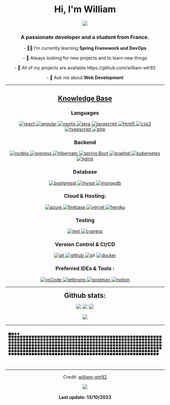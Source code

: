 <div>
  <h1 align="center">Hi, I'm William</h1>
   <div align="center">
     <img width="30px" src="https://raw.githubusercontent.com/iampavangandhi/iampavangandhi/master/gifs/Hi.gif">
   </div>
</div>
<h3 align="center">A passionate developer and a student from France.</h3>

<div align="center">
  <p>- 👨‍💻 I’m currently learning <strong>Spring Framework and DevOps</strong></p> 
  <p>- 🤝 Always looking for new projects and to learn new things</p>
  <p>- 📝 All of my projects are available https://github.com/william-wtr92</p>
  <p>- 💬 Ask me about <strong>Web Development</strong> </p> 
</div>

---

<h2 align="center"><u><b>Knowledge Base</b></u></h2>

<h3 align="center">Languages</h3>
<p align="center">
   <a href="https://fr.legacy.reactjs.org/docs/getting-started.html" target="_blank"> 
    <img src="https://img.shields.io/badge/react-629EFB.svg?style=for-the-badge&logo=react&logoColor=white"
      alt="react"/>
  </a>
  <a href="https://angular.io/docs" target="_blank"> 
    <img src="https://img.shields.io/badge/angular-EF0E0B.svg?style=for-the-badge&logo=angular&logoColor=white"
      alt="angular"/>
  </a>
  <a href="https://nextjs.org/docs" target="_blank"> 
    <img src="https://img.shields.io/badge/next.js-000000?style=for-the-badge&logo=nextdotjs&logoColor=white"
      alt="nextjs"/>
  </a>
  <a href="https://www.java.com" target="_blank"> 
    <img src="https://img.shields.io/badge/Java-ED8B00?style=for-the-badge&logo=openjdk&logoColor=white" 
      alt="java"/> 
  </a>
  <a href="https://developer.mozilla.org/en-US/docs/Web/JavaScript" target="_blank"> 
    <img src="https://img.shields.io/badge/Javascript-F7DF1E.svg?style=for-the-badge&logo=javascript&logoColor=black"
      alt="javascript"/> 
  </a>
  <a href="https://www.w3.org/html/" target="_blank"> 
    <img src="https://img.shields.io/badge/html-E34F26.svg?style=for-the-badge&logo=html5&logoColor=white"
      alt="html5"/> 
  </a>
  <a href="https://www.w3schools.com/css/" target="_blank">
    <img src="https://img.shields.io/badge/css-1572B6.svg?style=for-the-badge&logo=css3&logoColor=white"
      alt="css3"/>
  </a>
  <a href="https://www.typescriptlang.org/" target="_blank"> 
    <img src="https://img.shields.io/badge/typescript-3178C6.svg?style=for-the-badge&logo=typescript&logoColor=white"
      alt="typescript"/>
  </a>
    <a href="https://www.php.net/docs.php" target="_blank"> 
    <img src="https://img.shields.io/badge/php-2860E1.svg?style=for-the-badge&logo=php&logoColor=white"
      alt="php"/>
  </a>
</p>


<h3 align="center">Backend</h3>
<p align="center">
  <a href="https://nodejs.org" target="_blank"> 
    <img src="https://img.shields.io/badge/node.js-339933.svg?style=for-the-badge&logo=nodedotjs&logoColor=white"
      alt="nodejs"/> 
  </a>
  <a href="https://expressjs.com" target="_blank">
    <img src="https://img.shields.io/badge/express-000000.svg?style=for-the-badge&logo=express&logoColor=white"
      alt="express" />
  <a href="https://hibernate.org/" target="_blank"> 
    <img src="https://img.shields.io/badge/hibernate-59666C.svg?style=for-the-badge&logo=hibernate&logoColor=white" alt="hibernate " /> 
  </a>
  <a href="https://spring.io/" target="_blank"> 
    <img src="https://img.shields.io/badge/spring%20boot-6DB33F.svg?style=for-the-badge&logo=springboot&logoColor=white" alt="spring Boot" /> 
  </a>
  <a href="https://graphql.org" target="_blank">
    <img src="https://img.shields.io/badge/graphql-E10098.svg?style=for-the-badge&logo=graphql&logoColor=white" alt="graphql" />
  </a>
  <a href="https://kubernetes.io" target="_blank"> 
    <img src="https://img.shields.io/badge/kubernetes-326CE5.svg?style=for-the-badge&logo=kubernetes&logoColor=white" alt="kubernetes"/>
  </a>
  <a href="https://www.nginx.com" target="_blank"> 
    <img src="https://img.shields.io/badge/nginx-009639.svg?style=for-the-badge&logo=nginx&logoColor=white" 
      alt="nginx"/> 
  </a> 
</p>

<h3 align="center">Database</h3>
<p align="center">
  <a href="https://www.postgresql.org" target="_blank"> 
    <img src="https://img.shields.io/badge/postgreSQL-4169E1.svg?style=for-the-badge&logo=postgresql&logoColor=white"
      alt="postgresql"/> 
  </a>
  <a href="https://www.mysql.com/fr/" target="_blank"> 
    <img src="https://img.shields.io/badge/mysql-2E94F9.svg?style=for-the-badge&logo=mysql&logoColor=white"
      alt="mysql"/>
  </a>
  <a href="https://www.mongodb.com/" target="_blank"> 
    <img src="https://img.shields.io/badge/mongodb-47A248.svg?style=for-the-badge&logo=mongodb&logoColor=white"
      alt="mongodb"/> 
  </a> 
</p>

<h3 align="center">Cloud & Hosting:</h3>
<p align="center">
  <a href="https://azure.microsoft.com/en-in/" target="_blank">
    <img  src="https://img.shields.io/badge/Azure-0078D4?style=for-the-badge&logo=microsoftazure&logoColor=white" alt="azure"/> 
  </a>
  <a href="https://firebase.google.com/" target="_blank">
    <img src="https://img.shields.io/badge/firebase-FFCA28.svg?style=for-the-badge&logo=firebase&logoColor=black" alt="firebase"/>
  </a>
  <a href="https://vercel.com/" target="_blank">
    <img src="https://img.shields.io/badge/vercel-000203.svg?style=for-the-badge&logo=vercel&logoColor=white" alt="vercel"/>
  </a>
  <a href="https://heroku.com" target="_blank"> 
    <img src="https://img.shields.io/badge/heroku-430098.svg?style=for-the-badge&logo=heroku&logoColor=white"
      alt="heroku"/> 
  </a> 
</p>

<h3 align="center">Testing</h3>
<p align="center"> 
  <a href="https://jestjs.io/fr/" target="_blank"> 
    <img src="https://img.shields.io/badge/jest-E13628.svg?style=for-the-badge&logo=jest&logoColor=white"
      alt="jest" /> 
  </a> 
  <a href="https://www.cypress.io/" target="_blank"> 
    <img src="https://img.shields.io/badge/cypress-000203.svg?style=for-the-badge&logo=cypress&logoColor=white" alt="cypress" /> 
  </a> 
</p>

<h3 align="center">Version Control & CI/CD</h3>
<p align="center">
  <a href="https://git-scm.com/" target="_blank">
    <img src="https://img.shields.io/badge/git-F05032.svg?style=for-the-badge&logo=git&logoColor=white"
      alt="git"/>
  </a>
  <a href="https://github.com/william-wtr92" target="_blank">
    <img src="https://img.shields.io/badge/github-181717.svg?style=for-the-badge&logo=github&logoColor=white" alt="github" />
  </a>
  <a>
    <img src="https://img.shields.io/badge/gitlab-181717.svg?style=for-the-badge&logo=gitlab&logoColor=white"
      alt="git"/>
  </a>
    <a href="https://www.docker.com/" target="_blank">
    <img src="https://img.shields.io/badge/docker-2496ED.svg?style=for-the-badge&logo=docker&logoColor=white"
      alt="docker"/>
  </a>
<!--   <a href="https://www.jenkins.io" target="_blank"> 
    <img src="https://img.shields.io/badge/jenkins-D24939.svg?style=for-the-badge&logo=jenkins&logoColor=white" alt="jenkins"/> 
  </a> -->
</p>

<h3 align="center">Preferred IDEs  & Tools :</h3>
<p align="center"> 
  
  <a href="https://code.visualstudio.com/" target="_blank">
    <img src="https://img.shields.io/badge/vscode-007ACC.svg?style=for-the-badge&logo=visualstudiocode&logoColor=white" alt="vsCode"/> 
  </a>
  <a href="https://www.jetbrains.com/" target="_blank">
    <img src="https://img.shields.io/badge/jetbrains%20IDE-000000.svg?style=for-the-badge&logo=jetbrains&logoColor=white" alt="jetbrains" />
  </a>
  <a href="https://postman.com" target="_blank"> 
    <img src="https://img.shields.io/badge/postman-FF6C37.svg?style=for-the-badge&logo=postman&logoColor=white" alt="postman"/>
  </a>
  <a href="https://www.notion.so/fr-fr" target="_blank">
    <img src="https://img.shields.io/badge/Notion-%23000000.svg?style=for-the-badge&logo=notion&logoColor=white"
      alt="notion"/>
  </a>
<!--   <a href="https://ubuntu.com/" target="_blank"> 
    <img src="https://img.shields.io/badge/ubuntu-E95420.svg?style=for-the-badge&logo=ubuntu&logoColor=white" alt="ubuntu"/>
  </a> -->
</p>

----

<div align="center">
<h2 align="center" style="margin: 5px 10px;">Github stats:</h2>
  

[![](https://github-readme-stats.vercel.app/api?username=william-wtr92&show_icons=true&theme=tokyonight&hide_border=true&locale=en)](https://github.com/william-wtr92)
[![](https://github-readme-streak-stats.herokuapp.com/?user=william-wtr92&theme=material-palenight)](https://github.com/william-wtr92)
[![](https://github-readme-stats.vercel.app/api/top-langs?username=william-wtr92&show_icons=true&theme=tokyonight&hide_border=true&locale=en&layout=compact)](https://github.com/william-wtr92)

[![](https://github-profile-trophy.vercel.app/?username=william-wtr92&theme=onedark)](https://github.com/william-wtr92)

</div>

----

<p align="center">
  <img  src="https://raw.githubusercontent.com/Elanza-48/Elanza-48/main/resources/img/github-contribution-grid-snake.svg"
    alt="example" />
</p>

------

<div align="center">
  <p>
    Credit: 
    <a href="https://github.com/william-wtr92">william-wtr92</a>
  </p>
  <p>
    <img src="https://komarev.com/ghpvc/?username=william-wtr92&label=Profile%20views&color=da1010&style=flat-square"/>
  </p>
  <p>
    <strong>Last update: 13/10/2023</strong>
  </p>
</div>

